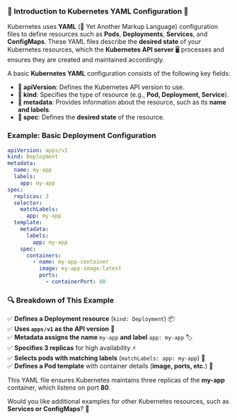 ### 📌 Introduction to Kubernetes YAML Configuration 🚀  

Kubernetes uses **YAML** (📝 Yet Another Markup Language) configuration files to define resources such as **Pods**, **Deployments**, **Services**, and **ConfigMaps**. These YAML files describe the **desired state** of your Kubernetes resources, which the **Kubernetes API server** 🖥️ processes and ensures they are created and maintained accordingly.  

A basic **Kubernetes YAML** configuration consists of the following key fields:  

- **📌 apiVersion**: Defines the Kubernetes API version to use.  
- **📌 kind**: Specifies the type of resource (e.g., **Pod, Deployment, Service**).  
- **📌 metadata**: Provides information about the resource, such as its **name and labels**.  
- **📌 spec**: Defines the **desired state** of the resource.  

### Example: Basic Deployment Configuration  

```yaml
apiVersion: apps/v1
kind: Deployment
metadata:
  name: my-app
  labels:
    app: my-app
spec:
  replicas: 3
  selector:
    matchLabels:
      app: my-app
  template:
    metadata:
      labels:
        app: my-app
    spec:
      containers:
        - name: my-app-container
          image: my-app-image:latest
          ports:
            - containerPort: 80
```

### 🔍 Breakdown of This Example  

✅ **Defines a Deployment resource** (`kind: Deployment`) 📦  
✅ **Uses `apps/v1` as the API version** 🔄  
✅ **Metadata assigns the name** `my-app` **and label** `app: my-app` 🏷️  
✅ **Specifies 3 replicas** for high availability ⚡  
✅ **Selects pods with matching labels** (`matchLabels: app: my-app`) 🎯  
✅ **Defines a Pod template** with container details (**image, ports, etc.**) 🏢  

This YAML file ensures Kubernetes maintains three replicas of the **my-app** container, which listens on port **80**.  

Would you like additional examples for other Kubernetes resources, such as **Services or ConfigMaps**? 🚀

